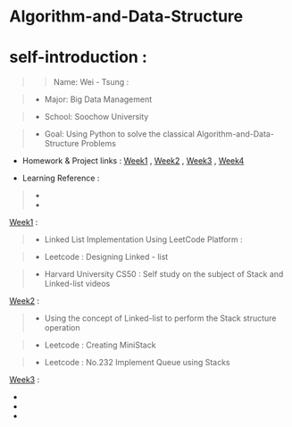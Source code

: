 # Algorithm-and-Data-Structure

# self-introduction :



>> Name: Wei - Tsung :

>- Major: Big Data Management

>- School: Soochow University

>- Goal: Using Python to solve the classical Algorithm-and-Data-Structure Problems


- Homework & Project links :
[Week1]() , [Week2]() , [Week3]() , [Week4]()

- Learning Reference : 
> - []() 
> - []()


[Week1](https://github.com/Wei-Tsung/Algorithm-and-Data-Structure/blob/master/Week1) :

> - Linked List Implementation Using LeetCode Platform :

> - Leetcode : Designing Linked - list

> - Harvard University CS50 : Self study on the subject of Stack and Linked-list videos


[Week2]() :

> - Using the concept of Linked-list to perform the Stack structure operation

> - Leetcode : Creating MiniStack

> - Leetcode : No.232 Implement Queue using Stacks

[Week3]() :

-
-
-

